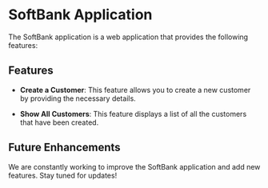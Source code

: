 # SoftBank Application

The SoftBank application is a web application that provides the following features:

## Features

- **Create a Customer**: This feature allows you to create a new customer by providing the necessary details.

- **Show All Customers**: This feature displays a list of all the customers that have been created.

## Future Enhancements

We are constantly working to improve the SoftBank application and add new features. Stay tuned for updates!